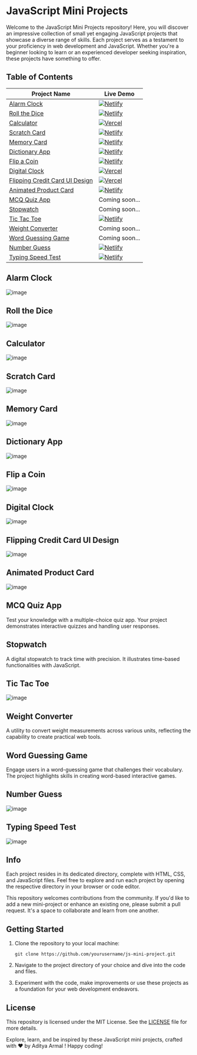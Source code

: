 # JavaScript Mini Projects

Welcome to the JavaScript Mini Projects repository! Here, you will discover an impressive collection of small yet engaging JavaScript projects that showcase a diverse range of skills. Each project serves as a testament to your proficiency in web development and JavaScript. Whether you're a beginner looking to learn or an experienced developer seeking inspiration, these projects have something to offer.

## Table of Contents
<div align="center">
  
| Project Name | Live Demo |
|--------------|----------|
| [Alarm Clock](#alarm-clock) | [![Netlify](https://img.shields.io/badge/netlify-%23000000.svg?style=for-the-badge&logo=netlify&logoColor=#00C7B7)](https://glistening-begonia-6f453e.netlify.app/) |
| [Roll the Dice](#roll-the-dice) | [![Netlify](https://img.shields.io/badge/netlify-%23000000.svg?style=for-the-badge&logo=netlify&logoColor=#00C7B7)](https://velvety-baklava-7ce5f8.netlify.app/) |
| [Calculator](#calculator) | [![Vercel](https://img.shields.io/badge/Vercel-000000?style=for-the-badge&logo=Vercel&logoColor=FFFFFF)](https://adityaarmal-calculator.vercel.app/) |
| [Scratch Card](#scratch-card) | [![Netlify](https://img.shields.io/badge/netlify-%23000000.svg?style=for-the-badge&logo=netlify&logoColor=#00C7B7)](https://fabulous-pika-28c185.netlify.app/) |
| [Memory Card](#memory-card) | [![Netlify](https://img.shields.io/badge/netlify-%23000000.svg?style=for-the-badge&logo=netlify&logoColor=#00C7B7)](https://cool-brioche-3022f2.netlify.app/) |
| [Dictionary App](#dictionary-app) | [![Netlify](https://img.shields.io/badge/netlify-%23000000.svg?style=for-the-badge&logo=netlify&logoColor=#00C7B7)](https://aesthetic-wisp-6d305d.netlify.app/) |
| [Flip a Coin](#flip-a-coin) | [![Netlify](https://img.shields.io/badge/netlify-%23000000.svg?style=for-the-badge&logo=netlify&logoColor=#00C7B7)](https://deluxe-gnome-7e3d23.netlify.app/) |
| [Digital Clock](#digital-clock) | [![Vercel](https://img.shields.io/badge/Vercel-000000?style=for-the-badge&logo=Vercel&logoColor=FFFFFF)](https://adityaarmal-digital-clock.vercel.app/) |
| [Flipping Credit Card UI Design](#flipping-credit-card-ui-design) | [![Vercel](https://img.shields.io/badge/Vercel-000000?style=for-the-badge&logo=Vercel&logoColor=FFFFFF)](https://card-flipping.vercel.app/) |
| [Animated Product Card](#animated-product-card) | [![Netlify](https://img.shields.io/badge/netlify-%23000000.svg?style=for-the-badge&logo=netlify&logoColor=#00C7B7)](https://dashing-starship-b236ac.netlify.app/) |
| [MCQ Quiz App](#mcq-quiz-app) | Coming soon... |
| [Stopwatch](#stopwatch) | Coming soon... |
| [Tic Tac Toe](#tic-tac-toe) | [![Netlify](https://img.shields.io/badge/netlify-%23000000.svg?style=for-the-badge&logo=netlify&logoColor=#00C7B7)](https://wondrous-dieffenbachia-f5a063.netlify.app/) |
| [Weight Converter](#weight-converter) | Coming soon... |
| [Word Guessing Game](#word-guessing-game) | Coming soon... |
| [Number Guess](#number-guess) | [![Netlify](https://img.shields.io/badge/netlify-%23000000.svg?style=for-the-badge&logo=netlify&logoColor=#00C7B7)](https://bejewelled-marzipan-b5ef64.netlify.app/) |
| [Typing Speed Test](#typing-speed-test) | [![Netlify](https://img.shields.io/badge/netlify-%23000000.svg?style=for-the-badge&logo=netlify&logoColor=#00C7B7)](https://lambent-faloodeh-77980e.netlify.app/) |


</div>

## Alarm Clock
![image](https://github.com/aditya-armal/js-mini-project/assets/20648225/5271bcd0-9658-43d3-a3bd-d64e38810f91)

## Roll the Dice
![image](https://github.com/aditya-armal/js-mini-project/assets/20648225/7e7b12ca-aec3-41f5-a9c8-215cb1231c39)

## Calculator
![image](https://github.com/aditya-armal/js-mini-project/assets/20648225/5a3e41fa-9193-40b8-abe9-8f70b278f91f)

## Scratch Card
![image](https://github.com/aditya-armal/js-mini-project/assets/20648225/160b5453-fb80-4e76-a254-20785a10ba32)

## Memory Card
![image](https://github.com/aditya-armal/js-mini-project/assets/20648225/a499343e-6ed5-4659-819c-17c9a9b89f51)

## Dictionary App
![image](https://github.com/aditya-armal/js-mini-project/assets/20648225/a57f4b6d-a5b2-4286-8b02-67479721cb3c)

## Flip a Coin
![image](https://github.com/aditya-armal/js-mini-project/assets/20648225/414d62a4-414e-44f8-8cee-447d0e4e1396)

## Digital Clock
![image](https://github.com/aditya-armal/js-mini-project/assets/20648225/d4634d26-01b2-4d76-94a1-2e082a03304c)

## Flipping Credit Card UI Design
![image](https://github.com/aditya-armal/js-mini-project/assets/20648225/1778634b-fd76-4241-9006-624961605444)

## Animated Product Card
![image](https://github.com/aditya-armal/js-mini-project/assets/20648225/e20d7ddc-1654-47b0-ac80-ba2585a56f49)

## MCQ Quiz App
Test your knowledge with a multiple-choice quiz app. Your project demonstrates interactive quizzes and handling user responses.

## Stopwatch
A digital stopwatch to track time with precision. It illustrates time-based functionalities with JavaScript.

## Tic Tac Toe
![image](https://github.com/aditya-armal/js-mini-project/assets/20648225/418d9146-4d85-4593-9e98-1da5d3ee5ed0)

## Weight Converter
A utility to convert weight measurements across various units, reflecting the capability to create practical web tools.

## Word Guessing Game
Engage users in a word-guessing game that challenges their vocabulary. The project highlights skills in creating word-based interactive games.

## Number Guess
![image](https://github.com/aditya-armal/js-mini-project/assets/20648225/f2ae9edc-36d0-4831-8917-0a255d0d58f9)

## Typing Speed Test
![image](https://github.com/aditya-armal/js-mini-project/assets/20648225/4bd650c8-61c3-4bf1-a6f8-ed1bf384f1ee)

## Info

Each project resides in its dedicated directory, complete with HTML, CSS, and JavaScript files. Feel free to explore and run each project by opening the respective directory in your browser or code editor.

This repository welcomes contributions from the community. If you'd like to add a new mini-project or enhance an existing one, please submit a pull request. It's a space to collaborate and learn from one another.

## Getting Started

1. Clone the repository to your local machine:
   ```
   git clone https://github.com/yourusername/js-mini-project.git
   ```

2. Navigate to the project directory of your choice and dive into the code and files.

3. Experiment with the code, make improvements or use these projects as a foundation for your web development endeavors.

## License

This repository is licensed under the MIT License. See the [LICENSE](LICENSE) file for more details.

Explore, learn, and be inspired by these JavaScript mini projects, crafted with ❤️ by Aditya Armal ! Happy coding!
